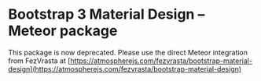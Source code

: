 # Bootstrap 3 Material Design – Meteor package

This package is now deprecated. Please use the direct Meteor integration from FezVrasta at
[https://atmospherejs.com/fezvrasta/bootstrap-material-design](https://atmospherejs.com/fezvrasta/bootstrap-material-design)

